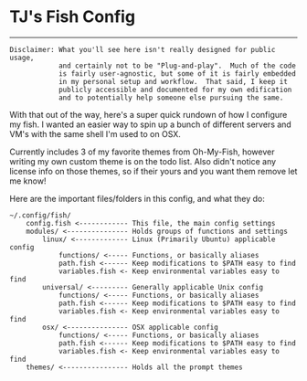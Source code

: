 # TJ's Fish Config #
--------------------

```
Disclaimer: What you'll see here isn't really designed for public usage,
            and certainly not to be "Plug-and-play".  Much of the code
            is fairly user-agnostic, but some of it is fairly embedded
            in my personal setup and workflow.  That said, I keep it
            publicly accessible and documented for my own edification
            and to potentially help someone else pursuing the same.
```

With that out of the way, here's a super quick rundown of how I configure my fish.  I wanted an easier way to spin up a bunch of different servers and VM's with the same shell I'm used to on OSX.

Currently includes 3 of my favorite themes from Oh-My-Fish, however writing my own custom theme is on the todo list.  Also didn't notice any license info on those themes, so if their yours and you want them remove let me know!

Here are the important files/folders in this config, and what they do:
```
~/.config/fish/
    config.fish <------------ This file, the main config settings
    modules/ <--------------- Holds groups of functions and settings
        linux/ <------------- Linux (Primarily Ubuntu) applicable config
            functions/ <----- Functions, or basically aliases
            path.fish <------ Keep modifications to $PATH easy to find
            variables.fish <- Keep environmental variables easy to find
        universal/ <--------- Generally applicable Unix config
            functions/ <----- Functions, or basically aliases
            path.fish <------ Keep modifications to $PATH easy to find
            variables.fish <- Keep environmental variables easy to find
        osx/ <--------------- OSX applicable config
            functions/ <----- Functions, or basically aliases
            path.fish <------ Keep modifications to $PATH easy to find
            variables.fish <- Keep environmental variables easy to find
    themes/ <---------------- Holds all the prompt themes
```

